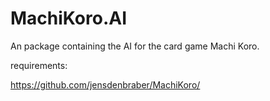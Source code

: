 # MachiKoro.AI

An package containing the AI for the card game Machi Koro.

requirements:

https://github.com/jensdenbraber/MachiKoro/

